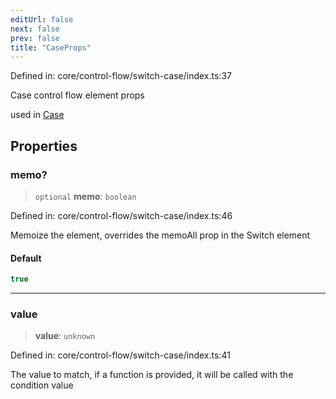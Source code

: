 ```yaml
---
editUrl: false
next: false
prev: false
title: "CaseProps"
---
```


Defined in: core/control-flow/switch-case/index.ts:37

Case control flow element props

used in [Case](../../../../../../../api/core-index/functions/case)

## Properties

### memo?

> `optional` **memo**: `boolean`

Defined in: core/control-flow/switch-case/index.ts:46

Memoize the element, overrides the memoAll prop in the Switch element

#### Default

```ts
true
```

***

### value

> **value**: `unknown`

Defined in: core/control-flow/switch-case/index.ts:41

The value to match, if a function is provided, it will be called with the condition value
